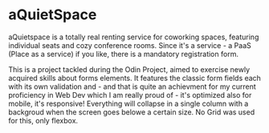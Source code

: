 # aQuietSpace

aQuietspace is a totally real renting service for coworking spaces, featuring individual seats and cozy conference rooms.
Since it's a service - a PaaS (Place as a service) if you like, there is a mandatory registration form.

This is a project tackled during the Odin Project, aimed to exercise newly acquired skills about forms elements.
It features the classic form fields each with its own validation and - and that is quite an achievment for my current 
proficiency in Web Dev which I am really proud of - it's optimized also for mobile, it's responsive! Everything will
collapse in a single column with a backgroud when the screen goes belowe a certain size. No Grid was used for this,
only flexbox.
